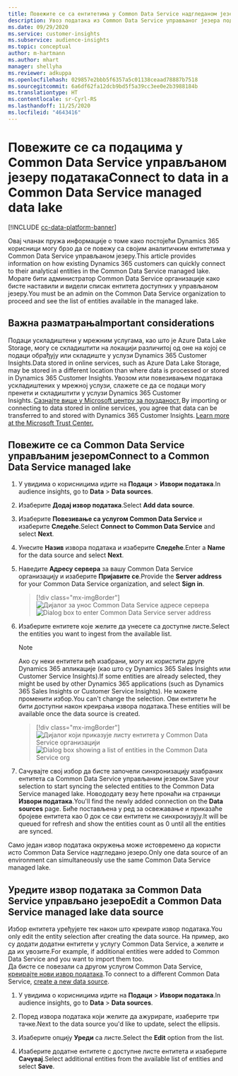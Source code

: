 ```yaml
---
title: Повежите се са ентитетима у Common Data Service надгледаном језеру
description: Увоз података из Common Data Service управљаног језера података.
ms.date: 09/29/2020
ms.service: customer-insights
ms.subservice: audience-insights
ms.topic: conceptual
author: m-hartmann
ms.author: mhart
manager: shellyha
ms.reviewer: adkuppa
ms.openlocfilehash: 029857e2bbb5f6357a5c01138ceaad78887b7518
ms.sourcegitcommit: 6a6df62fa12dcb9bd5f5a39cc3ee0e2b3988184b
ms.translationtype: HT
ms.contentlocale: sr-Cyrl-RS
ms.lasthandoff: 11/25/2020
ms.locfileid: "4643416"
---
```

# <a name="connect-to-data-in-a-common-data-service-managed-data-lake"></a><span data-ttu-id="15b5b-103">Повежите се са подацима у Common Data Service управљаном језеру података</span><span class="sxs-lookup"><span data-stu-id="15b5b-103">Connect to data in a Common Data Service managed data lake</span></span>

[!INCLUDE [cc-data-platform-banner](../includes/cc-data-platform-banner.md)]

<span data-ttu-id="15b5b-104">Овај чланак пружа информације о томе како постојећи Dynamics 365 корисници могу брзо да се повежу са својим аналитичким ентитетима у Common Data Service управљаном језеру.</span><span class="sxs-lookup"><span data-stu-id="15b5b-104">This article provides information on how existing Dynamics 365 customers can quickly connect to their analytical entities in the Common Data Service managed lake.</span></span> <span data-ttu-id="15b5b-105">Морате бити администратор Common Data Service организације како бисте наставили и видели списак ентитета доступних у управљаном језеру.</span><span class="sxs-lookup"><span data-stu-id="15b5b-105">You must be an admin on the Common Data Service organization to proceed and see the list of entities available in the managed lake.</span></span>

## <a name="important-considerations"></a><span data-ttu-id="15b5b-106">Важна разматрања</span><span class="sxs-lookup"><span data-stu-id="15b5b-106">Important considerations</span></span>

<span data-ttu-id="15b5b-107">Подаци ускладиштени у мрежним услугама, као што је Azure Data Lake Storage, могу се складиштити на локацији различитој од оне на којој се подаци обрађују или складиште у услузи Dynamics 365 Customer Insights.</span><span class="sxs-lookup"><span data-stu-id="15b5b-107">Data stored in online services, such as Azure Data Lake Storage, may be stored in a different location than where data is processed or stored in Dynamics 365 Customer Insights.</span></span><span data-ttu-id="15b5b-108"> Увозом или повезивањем података ускладиштених у мрежној услузи, слажете се да се подаци могу пренети и складиштити у услузи Dynamics 365 Customer Insights. [Сазнајте више у Microsoft центру за поузданост.](https://www.microsoft.com/trust-center)</span><span class="sxs-lookup"><span data-stu-id="15b5b-108"> By importing or connecting to data stored in online services, you agree that data can be transferred to and stored with Dynamics 365 Customer Insights. [Learn more at the Microsoft Trust Center.](https://www.microsoft.com/trust-center)</span></span>

## <a name="connect-to-a-common-data-service-managed-lake"></a><span data-ttu-id="15b5b-109">Повежите се са Common Data Service управљаним језером</span><span class="sxs-lookup"><span data-stu-id="15b5b-109">Connect to a Common Data Service managed lake</span></span>

1. <span data-ttu-id="15b5b-110">У увидима о корисницима идите на **Подаци** > **Извори података**.</span><span class="sxs-lookup"><span data-stu-id="15b5b-110">In audience insights, go to **Data** > **Data sources**.</span></span>

2. <span data-ttu-id="15b5b-111">Изаберите **Додај извор података**.</span><span class="sxs-lookup"><span data-stu-id="15b5b-111">Select **Add data source**.</span></span>

3. <span data-ttu-id="15b5b-112">Изаберите **Повезивање са услугом Common Data Service** и изаберите **Следеће**.</span><span class="sxs-lookup"><span data-stu-id="15b5b-112">Select **Connect to Common Data Service** and select **Next**.</span></span>

4. <span data-ttu-id="15b5b-113">Унесите **Назив** извора података и изаберите **Следеће**.</span><span class="sxs-lookup"><span data-stu-id="15b5b-113">Enter a **Name** for the data source and select **Next**.</span></span>

5. <span data-ttu-id="15b5b-114">Наведите **Адресу сервера** за вашу Common Data Service организацију и изаберите **Пријавите се**.</span><span class="sxs-lookup"><span data-stu-id="15b5b-114">Provide the **Server address** for your Common Data Service organization, and select **Sign in**.</span></span>

   > [!div class="mx-imgBorder"]
   > <span data-ttu-id="15b5b-115">![Дијалог за унос Common Data Service адресе сервера](media/enter-CDS-org-details.png)</span><span class="sxs-lookup"><span data-stu-id="15b5b-115">![Dialog box to enter Common Data Service server address](media/enter-CDS-org-details.png)</span></span>

6. <span data-ttu-id="15b5b-116">Изаберите ентитете које желите да унесете са доступне листе.</span><span class="sxs-lookup"><span data-stu-id="15b5b-116">Select the entities you want to ingest from the available list.</span></span>    

   > [!NOTE]
   > <span data-ttu-id="15b5b-117">Ако су неки ентитети већ изабрани, могу их користити друге Dynamics 365 апликације (као што су Dynamics 365 Sales Insights или Customer Service Insights).</span><span class="sxs-lookup"><span data-stu-id="15b5b-117">If some entities are already selected, they might be used by other Dynamics 365 applications (such as Dynamics 365 Sales Insights or Customer Service Insights).</span></span> <span data-ttu-id="15b5b-118">Не можете променити избор.</span><span class="sxs-lookup"><span data-stu-id="15b5b-118">You can't change the selection.</span></span> <span data-ttu-id="15b5b-119">Ови ентитети ће бити доступни након креирања извора података.</span><span class="sxs-lookup"><span data-stu-id="15b5b-119">These entities will be available once the data source is created.</span></span>

   > [!div class="mx-imgBorder"]
   > <span data-ttu-id="15b5b-120">![Дијалог који приказује листу ентитета у Common Data Service организацији](media/select-analytical-entities.png)</span><span class="sxs-lookup"><span data-stu-id="15b5b-120">![Dialog box showing a list of entities in the Common Data Service org](media/select-analytical-entities.png)</span></span>

7. <span data-ttu-id="15b5b-121">Сачувајте свој избор да бисте започели синхронизацију изабраних ентитета са Common Data Service управљаним језером.</span><span class="sxs-lookup"><span data-stu-id="15b5b-121">Save your selection to start syncing the selected entities to the Common Data Service managed lake.</span></span> <span data-ttu-id="15b5b-122">Новододату везу ћете пронаћи на страници **Извори података**.</span><span class="sxs-lookup"><span data-stu-id="15b5b-122">You'll find the newly added connection on the **Data sources** page.</span></span> <span data-ttu-id="15b5b-123">Биће постављена у ред за освежавање и приказаће бројеве ентитета као 0 док се сви ентитети не синхронизују.</span><span class="sxs-lookup"><span data-stu-id="15b5b-123">It will be queued for refresh and show the entities count as 0 until all the entities are synced.</span></span>

<span data-ttu-id="15b5b-124">Само један извор података окружења може истовремено да користи исто Common Data Service надгледано језеро.</span><span class="sxs-lookup"><span data-stu-id="15b5b-124">Only one data source of an environment can simultaneously use the same Common Data Service managed lake.</span></span>

## <a name="edit-a-common-data-service-managed-lake-data-source"></a><span data-ttu-id="15b5b-125">Уредите извор података за Common Data Service управљано језеро</span><span class="sxs-lookup"><span data-stu-id="15b5b-125">Edit a Common Data Service managed lake data source</span></span>

<span data-ttu-id="15b5b-126">Избор ентитета уређујете тек након што креирате извор података.</span><span class="sxs-lookup"><span data-stu-id="15b5b-126">You only edit the entity selection after creating the data source.</span></span> <span data-ttu-id="15b5b-127">На пример, ако су додати додатни ентитети у услугу Common Data Service, а желите и да их увозите.</span><span class="sxs-lookup"><span data-stu-id="15b5b-127">For example, if additional entities were added to Common Data Service and you want to import them too.</span></span>    
<span data-ttu-id="15b5b-128">Да бисте се повезали са другом услугом Common Data Service, [креирајте нови извор података](#connect-to-a-common-data-service-managed-lake).</span><span class="sxs-lookup"><span data-stu-id="15b5b-128">To connect to a different Common Data Service, [create a new data source](#connect-to-a-common-data-service-managed-lake).</span></span>

1. <span data-ttu-id="15b5b-129">У увидима о корисницима идите на **Подаци** > **Извори података**.</span><span class="sxs-lookup"><span data-stu-id="15b5b-129">In audience insights, go to **Data** > **Data sources**.</span></span>

2. <span data-ttu-id="15b5b-130">Поред извора података који желите да ажурирате, изаберите три тачке.</span><span class="sxs-lookup"><span data-stu-id="15b5b-130">Next to the data source you'd like to update, select the ellipsis.</span></span>

3. <span data-ttu-id="15b5b-131">Изаберите опцију **Уреди** са листе.</span><span class="sxs-lookup"><span data-stu-id="15b5b-131">Select the **Edit** option from the list.</span></span>

4. <span data-ttu-id="15b5b-132">Изаберите додатне ентитете с доступне листе ентитета и изаберите **Сачувај**.</span><span class="sxs-lookup"><span data-stu-id="15b5b-132">Select additional entities from the available list of entities and select **Save**.</span></span>
